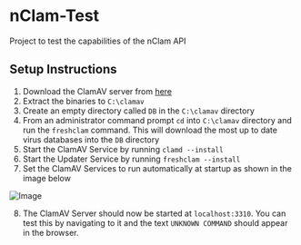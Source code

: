 # nClam-Test
Project to test the capabilities of the nClam API

## Setup Instructions

1. Download the ClamAV server from [here](http://oss.netfarm.it/clamav/files/clamav-amd64-0.100.0.7z)
2. Extract the binaries to `C:\clamav`
3. Create an empty directory called `DB` in the `C:\clamav` directory
4. From an administrator command prompt `cd` into `C:\clamav` directory and run the `freshclam` command. This will download the most up to date virus databases into the `DB` directory
5. Start the ClamAV Service by running `clamd --install`
6. Start the Updater Service by running `freshclam --install`
7. Set the ClamAV Services to run automatically at startup as shown in the image below

![Image](https://d33wubrfki0l68.cloudfront.net/795f3f6e31654b9116c4717490102a1c9883cdbe/7b7cc/images/2011/05/image4.png)

8. The ClamAV Server should now be started at `localhost:3310`. You can test this by navigating to it and the text `UNKNOWN COMMAND` should appear in the browser.
